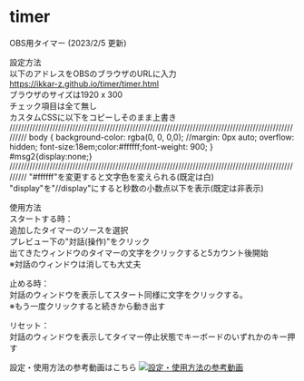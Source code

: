 # timer  
OBS用タイマー  (2023/2/5 更新)
  
設定方法  
以下のアドレスをOBSのブラウザのURLに入力  
https://ikkar-z.github.io/timer/timer.html  
ブラウザのサイズは1920 x 300  
チェック項目は全て無し  
カスタムCSSに以下をコピーしそのまま上書き  
/////////////////////////////////////////////////////////////////////////////////////////////////////////
body { background-color: rgba(0, 0, 0,0); //margin: 0px auto; overflow: hidden; font-size:18em;color:#ffffff;font-weight: 900; } #msg2{display:none;}  
/////////////////////////////////////////////////////////////////////////////////////////////////////////
"#ffffff"を変更すると文字色を変えられる(既定は白)  
"display"を"//display"にすると秒数の小数点以下を表示(既定は非表示)  
  
使用方法  
スタートする時：  
追加したタイマーのソースを選択  
プレビュー下の"対話(操作)"をクリック  
出てきたウィンドウのタイマーの文字をクリックすると5カウント後開始  
※対話のウィンドウは消しても大丈夫  
  
止める時：  
対話のウィンドウを表示してスタート同様に文字をクリックする。  
※もう一度クリックすると続きから動き出す  
  
リセット：  
対話のウィンドウを表示してタイマー停止状態でキーボードのいずれかのキー押す  
  
設定・使用方法の参考動画はこちら
[![設定・使用方法の参考動画](https://user-images.githubusercontent.com/122454789/213174578-40f087a7-9392-4301-98c3-8aff647fd536.png)](https://youtu.be/vaROzkrFeGo)
